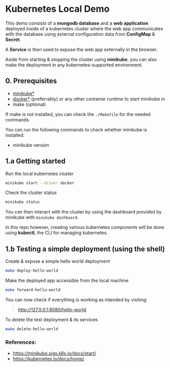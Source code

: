 # **Kubernetes Local Demo**
<!-- This demo is a complete application which consists of:
1. A mongodb database
2. A web application -->
This demo consists of a **mongodb database** and a **web application** deployed inside of a kubernetes cluster where the web app communicates with the database using external configuration data from **ConfigMap** & **Secret**.

A **Service** is then used to expose the web app externally in the browser.

Aside from starting & stopping the cluster using **minikube**, you can also make the deployment in any kubernetes-supported environment.

## **0. Prerequisites**
- [minikube*](https://minikube.sigs.k8s.io/docs/start/)
- [docker*](https://www.docker.com/get-started) (preferrably) or any other container runtime to start minikube in
- make (optional)

If make is not installed, you can check the `./Makefile` for the needed commands. 

You can run the following commands to check whether minikube is installed:
- minikube version

## **1.a Getting started**
Run the local kubernetes cluster
```BASH
minikube start --driver docker
```
Check the cluster status
```BASH
minikube status
```

You can then interact with the cluster by using the dashboard provided by minikube with `minikube dashboard`.

In this repo however, creating various kubernetes components will be done using **kubectl**, the CLI for managing kubernetes.

## **1.b Testing a simple deployment (using the shell)**
Create & expose a simple hello world deployment
```BASH
make deploy-hello-world
```

Make the deployed app accessible from the local machine
```BASH
make forward-hello-world
```

You can now check if everything is working as intended by visiting:

> http://127.0.0.1:8080/hello-world

To delete the test deployment & its services
```BASH
make delete-hello-world
```



### References:
- https://minikube.sigs.k8s.io/docs/start/
- https://kubernetes.io/docs/home/